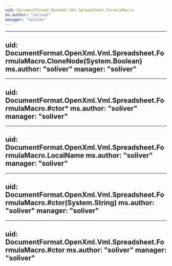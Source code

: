 ```yaml
---
uid: DocumentFormat.OpenXml.Vml.Spreadsheet.FormulaMacro
ms.author: "soliver"
manager: "soliver"
---
```


---
uid: DocumentFormat.OpenXml.Vml.Spreadsheet.FormulaMacro.CloneNode(System.Boolean)
ms.author: "soliver"
manager: "soliver"
---

---
uid: DocumentFormat.OpenXml.Vml.Spreadsheet.FormulaMacro.#ctor*
ms.author: "soliver"
manager: "soliver"
---

---
uid: DocumentFormat.OpenXml.Vml.Spreadsheet.FormulaMacro.LocalName
ms.author: "soliver"
manager: "soliver"
---

---
uid: DocumentFormat.OpenXml.Vml.Spreadsheet.FormulaMacro.#ctor(System.String)
ms.author: "soliver"
manager: "soliver"
---

---
uid: DocumentFormat.OpenXml.Vml.Spreadsheet.FormulaMacro.#ctor
ms.author: "soliver"
manager: "soliver"
---
